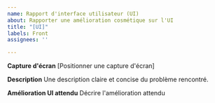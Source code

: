 ```yaml
---
name: Rapport d'interface utilisateur (UI)
about: Rapporter une amélioration cosmétique sur l'UI
title: "[UI]"
labels: Front
assignees: ''

---
```


**Capture d'écran**
[Positionner une capture d'écran]

**Description**
Une description claire et concise du problème rencontré.

**Amélioration UI attendu**
Décrire l'amélioration attendu
